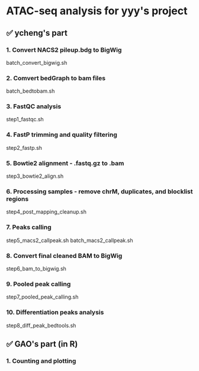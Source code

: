 # ATAC-seq analysis for yyy's project
## ✅ ycheng's part
### 1. Convert NACS2 pileup.bdg to BigWig
batch_convert_bigwig.sh

### 2. Comvert bedGraph to bam files
batch_bedtobam.sh

### 3. FastQC analysis
step1_fastqc.sh

### 4. FastP trimming and quality filtering
step2_fastp.sh

### 5. Bowtie2 alignment - .fastq.gz to .bam
step3_bowtie2_align.sh

### 6. Processing samples -  remove chrM, duplicates, and blocklist regions
step4_post_mapping_cleanup.sh

### 7. Peaks calling
step5_macs2_callpeak.sh
batch_macs2_callpeak.sh

### 8. Convert final cleaned BAM to BigWig
step6_bam_to_bigwig.sh

### 9. Pooled peak calling
step7_pooled_peak_calling.sh

### 10. Differentiation peaks analysis
step8_diff_peak_bedtools.sh

## ✅ GAO's part (in R)
### 1. Counting and plotting





